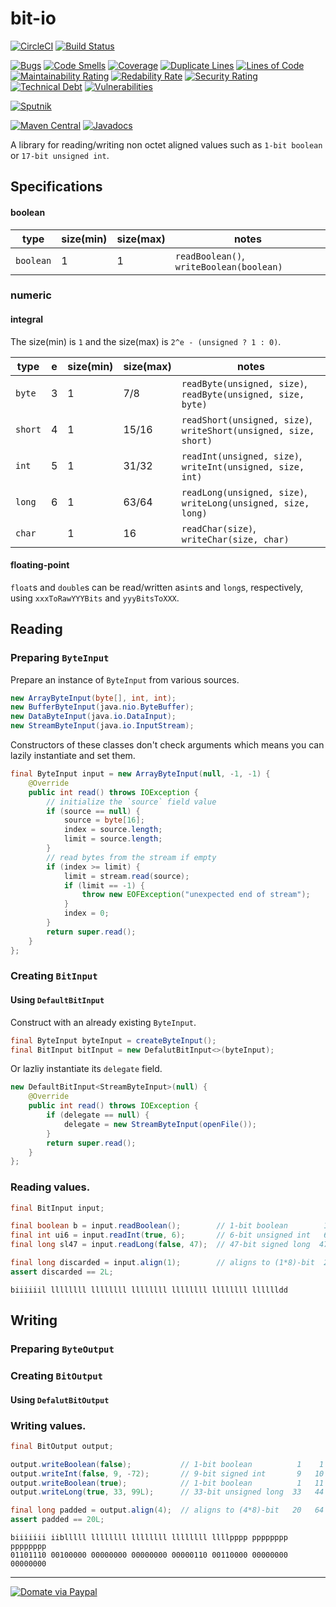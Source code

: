 bit-io
======
[![CircleCI](https://circleci.com/gh/jinahya/bit-io/tree/develop.svg?style=svg)](https://circleci.com/gh/jinahya/bit-io/tree/develop)
[![Build Status](https://travis-ci.org/jinahya/bit-io.svg?branch=develop)](https://travis-ci.org/jinahya/bit-io)

[![Bugs](https://sonarcloud.io/api/project_badges/measure?project=com.github.jinahya%3Abit-io%3Adevelop&metric=bugs)](https://sonarcloud.io/component_measures?id=com.github.jinahya%3Abit-io%3Adevelop&metric=bugs)
[![Code Smells](https://sonarcloud.io/api/project_badges/measure?project=com.github.jinahya%3Abit-io%3Adevelop&metric=code_smells)](https://sonarcloud.io/component_measures?id=com.github.jinahya%3Abit-io%3Adevelop&metric=code_smells)
[![Coverage](https://sonarcloud.io/api/project_badges/measure?project=com.github.jinahya%3Abit-io%3Adevelop&metric=coverage)](https://sonarcloud.io/component_measures?id=com.github.jinahya%3Abit-io%3Adevelop&metric=Coverage)
[![Duplicate Lines](https://sonarcloud.io/api/project_badges/measure?project=com.github.jinahya%3Abit-io%3Adevelop&metric=duplicated_lines_density)](https://sonarcloud.io/component_measures?id=com.github.jinahya%3Abit-io%3Adevelop&metric=Duplications)
[![Lines of Code](https://sonarcloud.io/api/project_badges/measure?project=com.github.jinahya%3Abit-io%3Adevelop&metric=ncloc)](https://sonarcloud.io/component_measures?id=com.github.jinahya%3Abit-io%3Adevelop&metric=ncloc)
[![Maintainability Rating](https://sonarcloud.io/api/project_badges/measure?project=com.github.jinahya%3Abit-io%3Adevelop&metric=sqale_rating)](https://sonarcloud.io/component_measures?id=com.github.jinahya%3Abit-io%3Adevelop&metric=sqale_rating)
[![Redability Rate](https://sonarcloud.io/api/project_badges/measure?project=com.github.jinahya%3Abit-io%3Adevelop&metric=reliability_rating)](https://sonarcloud.io/component_measures?id=com.github.jinahya%3Abit-io%3Adevelop&metric=Reliability)
[![Security Rating](https://sonarcloud.io/api/project_badges/measure?project=com.github.jinahya%3Abit-io%3Adevelop&metric=security_rating)](https://sonarcloud.io/component_measures?id=com.github.jinahya%3Abit-io%3Adevelop&metric=Security)
[![Technical Debt](https://sonarcloud.io/api/project_badges/measure?project=com.github.jinahya%3Abit-io%3Adevelop&metric=sqale_index)](https://sonarcloud.io/component_measures?id=com.github.jinahya%3Abit-io%3Adevelop&metric=Maintainability)
[![Vulnerabilities](https://sonarcloud.io/api/project_badges/measure?project=com.github.jinahya%3Abit-io%3Adevelop&metric=vulnerabilities)](https://sonarcloud.io/component_measures?id=com.github.jinahya%3Abit-io%3Adevelop&metric=vulnerabilities)

[![Sputnik](https://sputnik.ci/conf/badge)](https://sputnik.ci/app#/builds/jinahya/bit-io)

[![Maven Central](https://img.shields.io/maven-central/v/com.github.jinahya/bit-io.svg)](http://search.maven.org/#search%7Cga%7C1%7Ca%3A%22bit-io%22)
[![Javadocs](http://www.javadoc.io/badge/com.github.jinahya/bit-io.svg)](http://www.javadoc.io/doc/com.github.jinahya/bit-io)

A library for reading/writing non octet aligned values such as `1-bit boolean` or `17-bit unsigned int`.

## Specifications
#### boolean
|type     |size(min)|size(max)|notes|
|---------|---------|---------|-----|
|`boolean`|1        |1        |`readBoolean()`, `writeBoolean(boolean)`|
### numeric
#### integral
The size(min) is `1` and the size(max) is `2^e - (unsigned ? 1 : 0)`.

|type   |e  |size(min)|size(max)|notes
|-------|---|---------|---------|-----
|`byte` |3  |1        |7/8      |`readByte(unsigned, size)`, `readByte(unsigned, size, byte)`|
|`short`|4  |1        |15/16    |`readShort(unsigned, size)`, `writeShort(unsigned, size, short)`|
|`int`  |5  |1        |31/32    |`readInt(unsigned, size)`, `writeInt(unsigned, size, int)`|
|`long` |6  |1        |63/64    |`readLong(unsigned, size)`, `writeLong(unsigned, size, long)`|
|`char` |   |1        |16       |`readChar(size)`, `writeChar(size, char)`|
#### floating-point
`float`s and `double`s can be read/written as`int`s and `long`s, respectively, using `xxxToRawYYYBits` and `yyyBitsToXXX`.

## Reading
### Preparing `ByteInput`
Prepare an instance of `ByteInput` from various sources.
````java
new ArrayByteInput(byte[], int, int);
new BufferByteInput(java.nio.ByteBuffer);
new DataByteInput(java.io.DataInput);
new StreamByteInput(java.io.InputStream);
````
Constructors of these classes don't check arguments which means you can lazily instantiate and set them.
```java
final ByteInput input = new ArrayByteInput(null, -1, -1) {
    @Override
    public int read() throws IOException {
        // initialize the `source` field value
        if (source == null) {
            source = byte[16];
            index = source.length;
            limit = source.length;
        }
        // read bytes from the stream if empty
        if (index >= limit) {
            limit = stream.read(source);
            if (limit == -1) {
                throw new EOFException("unexpected end of stream");
            }
            index = 0;
        }
        return super.read();
    }
};
```
### Creating `BitInput`
#### Using `DefaultBitInput`
Construct with an already existing `ByteInput`.
```java
final ByteInput byteInput = createByteInput();
final BitInput bitInput = new DefalutBitInput<>(byteInput);
```
Or lazliy instantiate its `delegate` field.
```java
new DefaultBitInput<StreamByteInput>(null) {
    @Override
    public int read() throws IOException {
        if (delegate == null) {
            delegate = new StreamByteInput(openFile());
        }
        return super.read();
    }
};
```
### Reading values.
```java
final BitInput input;

final boolean b = input.readBoolean();        // 1-bit boolean        1    1
final int ui6 = input.readInt(true, 6);       // 6-bit unsigned int   6    7
final long sl47 = input.readLong(false, 47);  // 47-bit signed long  47   54

final long discarded = input.align(1);        // aligns to (1*8)-bit  2   56
assert discarded == 2L;
```
```
biiiiiil llllllll llllllll llllllll llllllll llllllll lllllldd
```
## Writing
### Preparing `ByteOutput`
### Creating `BitOutput`
#### Using `DefalutBitOutput`
### Writing values.
```java
final BitOutput output;

output.writeBoolean(false);           // 1-bit boolean          1    1
output.writeInt(false, 9, -72);       // 9-bit signed int       9   10
output.writeBoolean(true);            // 1-bit boolean          1   11
output.writeLong(true, 33, 99L);      // 33-bit unsigned long  33   44

final long padded = output.align(4);  // aligns to (4*8)-bit   20   64
assert padded == 20L;
```
```
biiiiiii iiblllll llllllll llllllll llllllll llllpppp pppppppp pppppppp
01101110 00100000 00000000 00000000 00000110 00110000 00000000 00000000
```
----
[![Domate via Paypal](https://img.shields.io/badge/donate-paypal-blue.svg)](https://www.paypal.com/cgi-bin/webscr?cmd=_cart&business=A954LDFBW4B9N&lc=KR&item_name=GitHub&amount=5%2e00&currency_code=USD&button_subtype=products&add=1&bn=PP%2dShopCartBF%3adonate%2dpaypal%2dblue%2epng%3aNonHosted)
